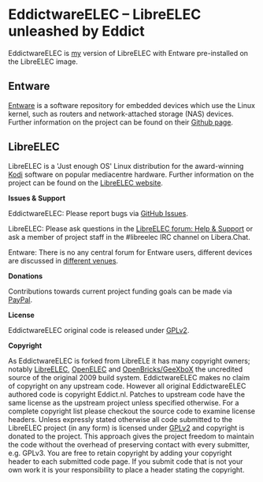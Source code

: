 # EddictwareELEC – LibreELEC unleashed by Eddict

EddictwareELEC is [my](https://github.com/Eddict) version of LibreELEC with Entware pre-installed on the LibreELEC image.

## Entware

[Entware](https://entware.net) is a software repository for embedded devices which use the Linux kernel, such as routers and network-attached storage (NAS) devices. Further information on the project can be found on their [Github page](https://github.com/Entware).

## LibreELEC

LibreELEC is a 'Just enough OS' Linux distribution for the award-winning [Kodi](https://kodi.tv) software on popular mediacentre hardware. Further information on the project can be found on the [LibreELEC website](https://libreelec.tv).

**Issues & Support**

EddictwareELEC: Please report bugs via [GitHub Issues](https://github.com/Eddict/LibreELEC.tv/issues).

LibreELEC: Please ask questions in the [LibreELEC forum: Help & Support](https://forum.libreelec.tv/forum-3.html) or ask a member of project staff in the #libreelec IRC channel on Libera.Chat.

Entware: There is no any central forum for Entware users, different devices are discussed in [different venues](https://github.com/Entware/Entware/wiki#contacts).

**Donations**

Contributions towards current project funding goals can be made via [PayPal](https://paypal.me/Eddict).

**License**

EddictwareELEC original code is released under [GPLv2](https://www.gnu.org/licenses/gpl-2.0.html).

**Copyright**

As EddictwareELEC is forked from LibreELE it has many copyright owners; notably [LibreELEC](https://libreelec.tv), [OpenELEC](https://openelec.tv) and [OpenBricks/GeeXboX](https://github.com/OpenBricks/openbricks/blob/master/AUTHORS) the uncredited source of the original 2009 build system. EddictwareELEC makes no claim of copyright on any upstream code. However all original EddictwareELEC authored code is copyright Eddict.nl. Patches to upstream code have the same license as the upstream project unless specified otherwise. For a complete copyright list please checkout the source code to examine license headers. Unless expressly stated otherwise all code submitted to the LibreELEC project (in any form) is licensed under [GPLv2](https://www.gnu.org/licenses/gpl-2.0.html) and copyright is donated to the project. This approach gives the project freedom to maintain the code without the overhead of preserving contact with every submitter, e.g. GPLv3. You are free to retain copyright by adding your copyright header to each submitted code page. If you submit code that is not your own work it is your responsibility to place a header stating the copyright.
